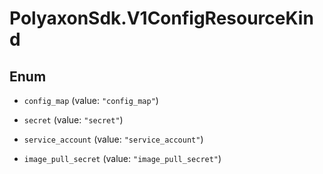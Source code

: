 # PolyaxonSdk.V1ConfigResourceKind

## Enum


* `config_map` (value: `"config_map"`)

* `secret` (value: `"secret"`)

* `service_account` (value: `"service_account"`)

* `image_pull_secret` (value: `"image_pull_secret"`)


